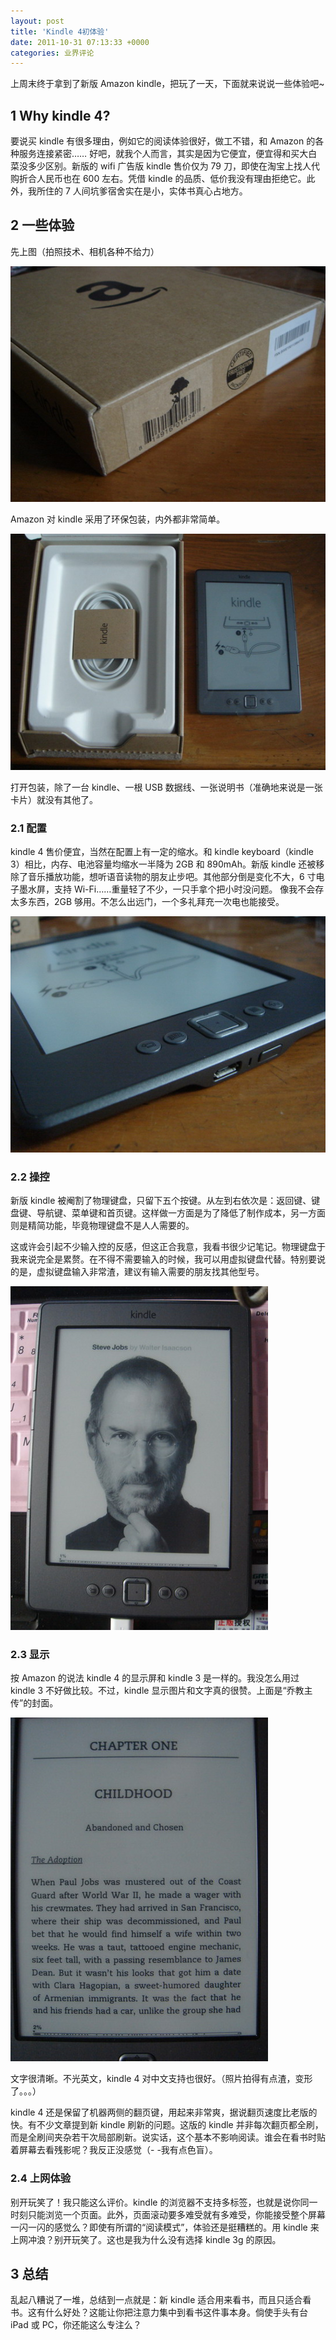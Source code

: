 ```yaml
---
layout: post
title: 'Kindle 4初体验'
date: 2011-10-31 07:13:33 +0000
categories: 业界评论
---
```


上周末终于拿到了新版 Amazon kindle，把玩了一天，下面就来说说一些体验吧~

## 1 Why kindle 4?

要说买 kindle 有很多理由，例如它的阅读体验很好，做工不错，和 Amazon 的各种服务连接紧密……
好吧，就我个人而言，其实是因为它便宜，便宜得和买大白菜没多少区别。新版的 wifi 广告版 kindle 售价仅为 79 刀，即使在淘宝上找人代购折合人民币也在 600 左右。凭借 kindle 的品质、低价我没有理由拒绝它。此外，我所住的 7 人间坑爹宿舍实在是小，实体书真心占地方。

## 2 一些体验

先上图（拍照技术、相机各种不给力）

![](/images/2011-10-kindle-1.jpg)

Amazon 对 kindle 采用了环保包装，内外都非常简单。

![](/images/2011-10-kindle-2.jpg)

打开包装，除了一台 kindle、一根 USB 数据线、一张说明书（准确地来说是一张卡片）就没有其他了。

### 2.1 配置

kindle 4 售价便宜，当然在配置上有一定的缩水。和 kindle keyboard（kindle 3）相比，内存、电池容量均缩水一半降为 2GB 和 890mAh。新版 kindle 还被移除了音乐播放功能，想听语音读物的朋友止步吧。其他部分倒是变化不大，6 寸电子墨水屏，支持 Wi-Fi……重量轻了不少，一只手拿个把小时没问题。
像我不会存太多东西，2GB 够用。不怎么出远门，一个多礼拜充一次电也能接受。

![](/images/2011-10-kindle-3.jpg)

### 2.2 操控

新版 kindle 被阉割了物理键盘，只留下五个按键。从左到右依次是：返回键、键盘键、导航键、菜单键和首页键。这样做一方面是为了降低了制作成本，另一方面则是精简功能，毕竟物理键盘不是人人需要的。

这或许会引起不少输入控的反感，但这正合我意，我看书很少记笔记。物理键盘于我来说完全是累赘。在不得不需要输入的时候，我可以用虚拟键盘代替。特别要说的是，虚拟键盘输入非常渣，建议有输入需要的朋友找其他型号。

![](/images/2011-10-kindle-4.jpg)

### 2.3 显示

按 Amazon 的说法 kindle 4 的显示屏和 kindle 3 是一样的。我没怎么用过 kindle 3 不好做比较。不过，kindle 显示图片和文字真的很赞。上面是“乔教主传”的封面。

![](/images/2011-10-kindle-5.jpg)

文字很清晰。不光英文，kindle 4 对中文支持也很好。（照片拍得有点渣，变形了。。。）

kindle 4 还是保留了机器两侧的翻页键，用起来非常爽，据说翻页速度比老版的快。有不少文章提到新 kindle 刷新的问题。这版的 kindle 并非每次翻页都全刷，而是全刷间夹杂若干次局部刷新。说实话，这个基本不影响阅读。谁会在看书时贴着屏幕去看残影呢？我反正没感觉（- -我有点色盲）。

### 2.4 上网体验

别开玩笑了！我只能这么评价。kindle 的浏览器不支持多标签，也就是说你同一时刻只能浏览一个页面。此外，页面滚动要多难受就有多难受，你能接受整个屏幕一闪一闪的感觉么？即使有所谓的“阅读模式”，体验还是挺糟糕的。用 kindle 来上网冲浪？别开玩笑了。这也是我为什么没有选择 kindle 3g 的原因。

## 3 总结

乱起八糟说了一堆，总结到一点就是：新 kindle 适合用来看书，而且只适合看书。这有什么好处？这能让你把注意力集中到看书这件事本身。倘使手头有台 iPad 或 PC，你还能这么专注么？
